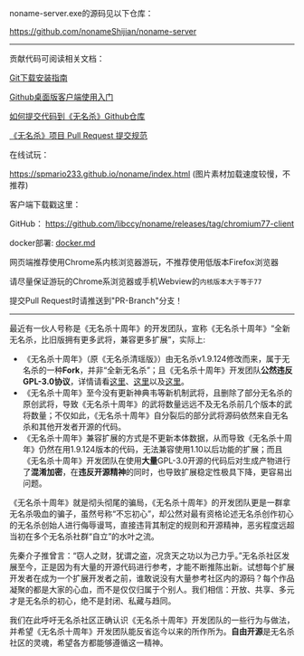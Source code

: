 noname-server.exe的源码见以下仓库：

https://github.com/nonameShijian/noname-server

---

贡献代码可阅读相关文档：

[Git下载安装指南](https://github.com/libccy/noname/wiki/Git%E4%B8%8B%E8%BD%BD%E5%AE%89%E8%A3%85%E6%8C%87%E5%8D%97)

[Github桌面版客户端使用入门](https://docs.github.com/zh/desktop/overview/getting-started-with-github-desktop)

[如何提交代码到《无名杀》Github仓库](https://github.com/libccy/noname/wiki/%E5%A6%82%E4%BD%95%E6%8F%90%E4%BA%A4%E4%BB%A3%E7%A0%81%E5%88%B0%E3%80%8A%E6%97%A0%E5%90%8D%E6%9D%80%E3%80%8BGithub%E4%BB%93%E5%BA%93)

[《无名杀》项目 Pull Request 提交规范](https://github.com/libccy/noname/wiki/%E3%80%8A%E6%97%A0%E5%90%8D%E6%9D%80%E3%80%8B%E9%A1%B9%E7%9B%AE-Pull-Request-%E6%8F%90%E4%BA%A4%E8%A7%84%E8%8C%83)


在线试玩：

https://spmario233.github.io/noname/index.html (图片素材加载速度较慢，不推荐)

客户端下载戳这里：

GitHub： https://github.com/libccy/noname/releases/tag/chromium77-client

docker部署: [docker.md](./docker/docker.md)

网页端推荐使用Chrome系内核浏览器游玩，不推荐使用低版本Firefox浏览器

请尽量保证游玩的Chrome系浏览器或手机Webview的`内核版本大于等于77`

提交Pull Request时请推送到"PR-Branch"分支！

---

最近有一伙人号称是《无名杀十周年》的开发团队，宣称《无名杀十周年》“全新无名杀，比旧版拥有更多武将，兼容更多扩展”，实际上: 

- 《无名杀十周年》（原《无名杀清瑶版》）由无名杀v1.9.124修改而来，属于无名杀的一种**Fork**，并非“全新无名杀”；且《无名杀十周年》开发团队**公然违反GPL-3.0协议**，详情请看[这里](https://github.com/github/dmca/blob/master/2023/09/2023-09-20-noname.md)、[这里](https://tieba.baidu.com/p/8623890806)以及[这里](https://tieba.baidu.com/p/8624582238)。
- 《无名杀十周年》至今没有更新神典韦等新机制武将，且删除了部分无名杀的原创武将，导致《无名杀十周年》的武将数量远远不及无名杀前几个版本的武将数量；不仅如此，《无名杀十周年》自分裂后的部分武将源码依然来自无名杀和其他开发者开源的代码。
- 《无名杀十周年》兼容扩展的方式是不更新本体数据，从而导致《无名杀十周年》仍然在用1.9.124版本的代码，无法兼容使用1.10以后功能的扩展；而且《无名杀十周年》开发团队在使用**大量**GPL-3.0开源的代码后对生成产物进行了**混淆加密**，在**违反开源精神**的同时，也导致扩展稳定性极具下降，更容易出问题。

《无名杀十周年》就是彻头彻尾的骗局，《无名杀十周年》的开发团队更是一群拿无名杀吸血的骗子，虽然号称“不忘初心”，却公然对最有资格论述无名杀创作初心的无名杀创始人进行侮辱谩骂，直接违背其制定的规则和开源精神，恶劣程度远超当初在多个无名杀社群“自立”的水叶之流。

先秦介子推曾言：“窃人之财，犹谓之盗，况贪天之功以为己力乎。”无名杀社区发展至今，正是因为有大量的开源代码进行参考，才能不断推陈出新。试想每个扩展开发者在成为一个扩展开发者之前，谁敢说没有大量参考社区内的源码？每个作品凝聚的都是大家的心血，而不是仅仅归属于个别人。我们相信：开放、共享、多元才是无名杀的初心，绝不是封闭、私藏与趋同。

我们在此呼吁无名杀社区正确认识《无名杀十周年》开发团队的一些行为与做法，并希望《无名杀十周年》开发团队能反省迄今以来的所作所为。**自由开源**是无名杀社区的灵魂，希望各方都能够遵循这一精神。
